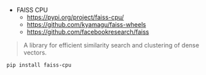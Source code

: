 * FAISS CPU
    * https://pypi.org/project/faiss-cpu/
    * https://github.com/kyamagu/faiss-wheels
    * https://github.com/facebookresearch/faiss

> A library for efficient similarity search and clustering of dense vectors.

```sh
pip install faiss-cpu
```